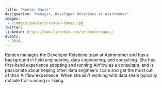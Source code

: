 ```yaml
---
title: "Kenten Danas"
designation: "Manager, Developer Relations at Astronomer"
images:
 - /images/speakers/kenten-danas.jpg
twitter: 
linkedin: https://www.linkedin.com/in/kentendanas/
events:
 - 2024
---
```


Kenten manages the Developer Relations team at Astronomer and has a background in field engineering, data engineering, and consulting. She has first-hand experience adopting and running Airflow as a consultant, and is passionate about helping other data engineers scale and get the most out of their Airflow experience. When she isn't working with data she's typically outside trail running or skiing.